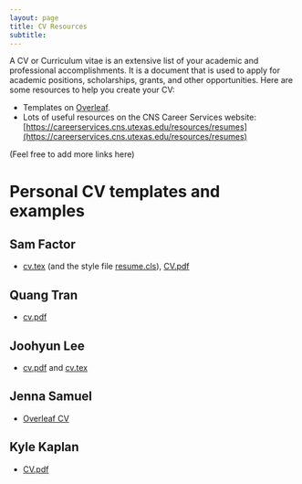 ```yaml
---
layout: page
title: CV Resources
subtitle: 
---
```



A CV or Curriculum vitae is an extensive list of your academic and professional accomplishments. It is a document that is used to apply for academic positions, scholarships, grants, and other opportunities. Here are some resources to help you create your CV:
- Templates on [Overleaf](https://www.overleaf.com/latex/templates?q=cv).
- Lots of useful resources on the CNS Career Services website: [https://careerservices.cns.utexas.edu/resources/resumes](https://careerservices.cns.utexas.edu/resources/resumes)

(Feel free to add more links here)

# Personal CV templates and examples
## Sam Factor

- [cv.tex](/assets/cv/sf/cv.tex) (and the style file [resume.cls](/assets/cv/sf/resume.cls)), [CV.pdf](https://smfactor.github.io/assets/pubs/CV.pdf)

## Quang Tran
- [cv.pdf](/assets/cv/qt/cv.pdf)

## Joohyun Lee
- [cv.pdf](https://joohyun-lee.github.io/CV.pdf) and [cv.tex](/assets/cv/jl/cv.tex)

## Jenna Samuel
- [Overleaf CV](https://www.overleaf.com/read/scrjxmftxhdj#f5b5d4)

## Kyle Kaplan
- [CV.pdf](/assets/cv/kk/CV.pdf)

